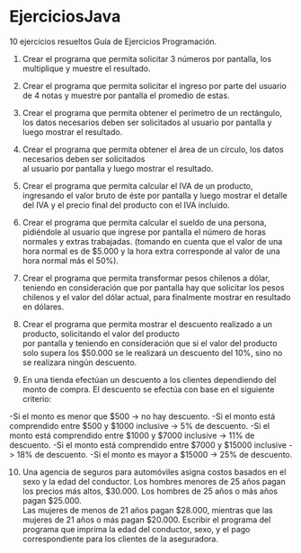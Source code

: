 # EjerciciosJava
10 ejercicios resueltos
Guía de Ejercicios Programación.

1.	Crear el programa  que permita solicitar 3 números por pantalla, los multiplique	y muestre el resultado.

2.	Crear el programa  que  permita  solicitar  el  ingreso por parte del usuario de 4 notas y muestre por 
    pantalla el promedio de estas.

3.	Crear el programa  que permita obtener el perímetro de un rectángulo, los datos necesarios deben ser solicitados
    al usuario por pantalla y luego mostrar el resultado.

4.	Crear el programa  que permita obtener el área de un círculo, los datos 	necesarios deben ser solicitados	
    al usuario por	pantalla y  luego mostrar el resultado.

5.	Crear el programa  que permita calcular el IVA de un producto, ingresando el valor bruto de éste por pantalla 
    y luego mostrar el detalle del IVA y el precio final del producto con el IVA incluido.

6.	Crear el programa  que permita calcular el sueldo de una persona, pidiéndole al usuario que ingrese por 
    pantalla el número de horas normales y extras trabajadas. (tomando en cuenta que el valor de una hora normal 
    es de $5.000 y la hora extra corresponde al valor de una hora normal más el 50%).

7.	Crear el programa  que permita transformar pesos chilenos a dólar, teniendo en consideración que por pantalla 
    hay que solicitar los pesos chilenos y el valor del dólar actual, para finalmente mostrar en resultado en dólares.

8.	Crear el programa que permita mostrar el descuento realizado a un producto, solicitando el valor del producto	 
    por pantalla	y teniendo en consideración que si el valor del producto solo supera los $50.000 se le realizará 
    un descuento del 10%, sino no se realizara ningún descuento.

9.	En una tienda efectúan un descuento a los clientes dependiendo del monto de compra. El descuento se efectúa 
    con	base en el siguiente criterio:

  -Si el monto es menor que $500 -> no hay descuento.
  -Si  el  monto  está  comprendido entre  $500  y $1000 inclusive -> 5% de descuento.
  -Si el monto está comprendido entre $1000 y $7000 inclusive -> 11% de descuento.
  -Si el monto está comprendido entre $7000 y $15000 inclusive -> 18% de descuento.
  -Si  el  monto es mayor a  $15000 ->  25% de descuento.

10.	 Una agencia de seguros para automóviles asigna costos basados en el sexo y la edad del conductor. Los hombres menores 
      de 25 años pagan los precios más altos, $30.000. Los hombres	de	25	años	o	más	años	pagan $25.000.  
      Las  mujeres de  menos de  21  años pagan $28.000, mientras que las mujeres de 21 años o más pagan $20.000. 
      Escribir el programa del	programa	que imprima	la	edad	del conductor, sexo, y el pago correspondiente para los 
      clientes de la aseguradora.




